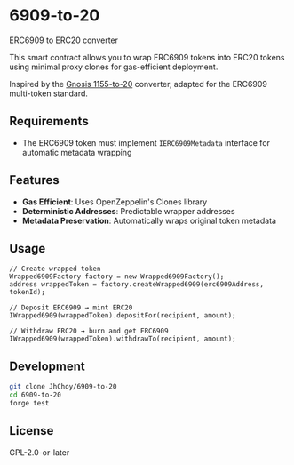 # 6909-to-20

ERC6909 to ERC20 converter

This smart contract allows you to wrap ERC6909 tokens into ERC20 tokens using minimal proxy clones for gas-efficient deployment.

Inspired by the [Gnosis 1155-to-20](https://github.com/gnosis/1155-to-20) converter, adapted for the ERC6909 multi-token standard.

## Requirements

- The ERC6909 token must implement `IERC6909Metadata` interface for automatic metadata wrapping

## Features

- **Gas Efficient**: Uses OpenZeppelin's Clones library
- **Deterministic Addresses**: Predictable wrapper addresses
- **Metadata Preservation**: Automatically wraps original token metadata

## Usage

```solidity
// Create wrapped token
Wrapped6909Factory factory = new Wrapped6909Factory();
address wrappedToken = factory.createWrapped6909(erc6909Address, tokenId);

// Deposit ERC6909 → mint ERC20
IWrapped6909(wrappedToken).depositFor(recipient, amount);

// Withdraw ERC20 → burn and get ERC6909
IWrapped6909(wrappedToken).withdrawTo(recipient, amount);
```

## Development

```bash
git clone JhChoy/6909-to-20
cd 6909-to-20
forge test
```

## License

GPL-2.0-or-later
